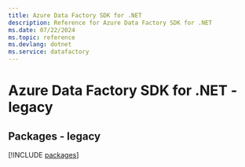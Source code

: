 ```yaml
---
title: Azure Data Factory SDK for .NET
description: Reference for Azure Data Factory SDK for .NET
ms.date: 07/22/2024
ms.topic: reference
ms.devlang: dotnet
ms.service: datafactory
---
```

# Azure Data Factory SDK for .NET - legacy
## Packages - legacy
[!INCLUDE [packages](data-factory-index.md)]